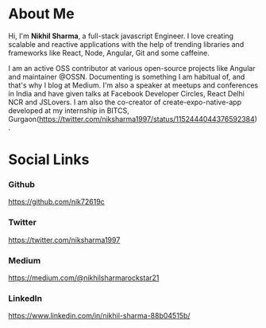 # About Me
Hi,
I'm **Nikhil Sharma**, a  full-stack javascript Engineer. I love creating scalable and reactive applications with the help of trending libraries and frameworks like React, Node, Angular, Git and some caffeine.

I am an active OSS contributor at various open-source projects like Angular and maintainer @OSSN. Documenting is something I am habitual of, and that's why I blog at Medium. I'm also a speaker at meetups and conferences in India and have given talks at Facebook Developer Circles, React Delhi NCR and JSLovers. I am also the co-creator of create-expo-native-app developed at my internship in BITCS, Gurgaon(https://twitter.com/niksharma1997/status/1152444044376592384).

# Social Links
### Github
https://github.com/nik72619c

### Twitter
https://twitter.com/niksharma1997

### Medium
https://medium.com/@nikhilsharmarockstar21

### LinkedIn
https://www.linkedin.com/in/nikhil-sharma-88b04515b/
